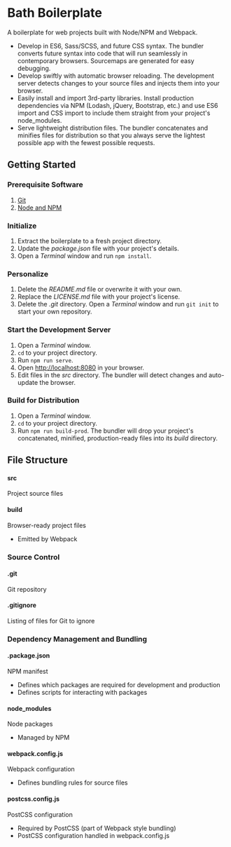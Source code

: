 # Bath Boilerplate

A boilerplate for web projects built with Node/NPM and Webpack.

* Develop in ES6, Sass/SCSS, and future CSS syntax. The bundler converts future syntax into code that will run seamlessly in contemporary browsers. Sourcemaps are generated for easy debugging.
* Develop swiftly with automatic browser reloading. The development server detects changes to your source files and injects them into your browser.
* Easily install and import 3rd-party libraries. Install production dependencies via NPM (Lodash, jQuery, Bootstrap, etc.) and use ES6 import and CSS import to include them straight from your project's node_modules.
* Serve lightweight distribution files. The bundler concatenates and minifies files for distribution so that you always serve the lightest possible app with the fewest possible requests.

## Getting Started

### Prerequisite Software
1. [Git](https://git-scm.com/book/en/v2/Getting-Started-Installing-Git)
1. [Node and NPM](https://nodejs.org/en/download)

### Initialize
1. Extract the boilerplate to a fresh project directory.
1. Update the *package.json* file with your project's details.
1. Open a *Terminal* window and run `npm install`.

### Personalize
1. Delete the *README.md* file or overwrite it with your own.
1. Replace the *LICENSE.md* file with your project's license.
1. Delete the *.git* directory. Open a *Terminal* window and run `git init` to start your own repository.

### Start the Development Server
1. Open a *Terminal* window.
1. `cd` to your project directory.
1. Run `npm run serve`.
1. Open [http://localhost:8080](http://localhost:8080) in your browser.
1. Edit files in the *src* directory. The bundler will detect changes and auto-update the browser.

### Build for Distribution
1. Open a *Terminal* window.
1. `cd` to your project directory.
1. Run `npm run build-prod`. The bundler will drop your project's concatenated, minified, production-ready files into its *build* directory.

## File Structure

#### src
Project source files

#### build
Browser-ready project files

* Emitted by Webpack

### Source Control

#### .git
Git repository

#### .gitignore
Listing of files for Git to ignore

### Dependency Management and Bundling

#### .package.json
NPM manifest

* Defines which packages are required for development and production
* Defines scripts for interacting with packages

#### node_modules
Node packages

* Managed by NPM

#### webpack.config.js
Webpack configuration

* Defines bundling rules for source files

#### postcss.config.js
PostCSS configuration

* Required by PostCSS (part of Webpack style bundling)
* PostCSS configuration handled in webpack.config.js
